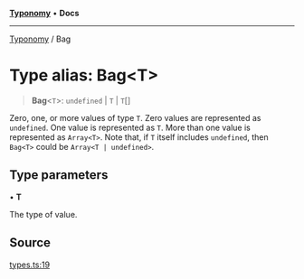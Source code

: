 [**Typonomy**](../README.md) • **Docs**

***

[Typonomy](../globals.md) / Bag

# Type alias: Bag\<T\>

> **Bag**\<`T`\>: `undefined` \| `T` \| `T`[]

Zero, one, or more values of type `T`.
Zero values are represented as `undefined`.
One value is represented as `T`.
More than one value is represented as `Array<T>`.
Note that, if `T` itself includes `undefined`, then `Bag<T>` could be `Array<T | undefined>`.

## Type parameters

• **T**

The type of value.

## Source

[types.ts:19](https://github.com/softcraft-development/typonomy/blob/d8b6722e8f9213512ecbf239a27330f22316ef6d/src/types.ts#L19)
